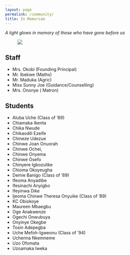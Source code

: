 ```yaml
---
layout: page
permalink: /community/
title: In Memoriam
---
```


*A light glows in memory of those who have gone before us*
<figure>
	<a href="{{ site.url }}/images/inmemoriam3.jpeg"><img src="{{ site.url }}/images/inmemoriam3jpeg"></a>
</figure>

## Staff
* Mrs. Okobi (Founding Principal)
* Mr. Ibekwe (Maths) 
* Mr. Maduka (Agric)  
* Miss Sunny Joe (Guidance/Counselling)
* Mrs. Ononye ( Matron)


## Students
* Aluba Uche (Class of ’89)
* Chiamaka Ikenta
* Chika Nwude
* Chikaodili Ezeife 
* Chineze Udezue 
* Chinwe Joan Onuorah 
* Chinwe Ochei, 
* Chinwe Onyema
* Chinwe Osefo
* Chinyere Igbozulike
* Chioma Okoyeugha 
* Demie Banigo (Class of ’89)
* Ifeoma Anyadibe
* Ifesinachi Anyigbo 
* Ifeyinwa Dike 
* Ijeoma Chinwe Theresa Onyuike (Class of ’89)
* KC Obiokoye
* Maureen Mbaegbu 
* Oge Anakwenze
* Ogechi Onwubuya 
* Onyinye Okegbe
* Tosin Adepegba
* Uche Mefoh-Igweonu (Class of ’94)
* Uchenna Nkemneme
* Uzo Ofomata
* Uzoamaka Iweka
